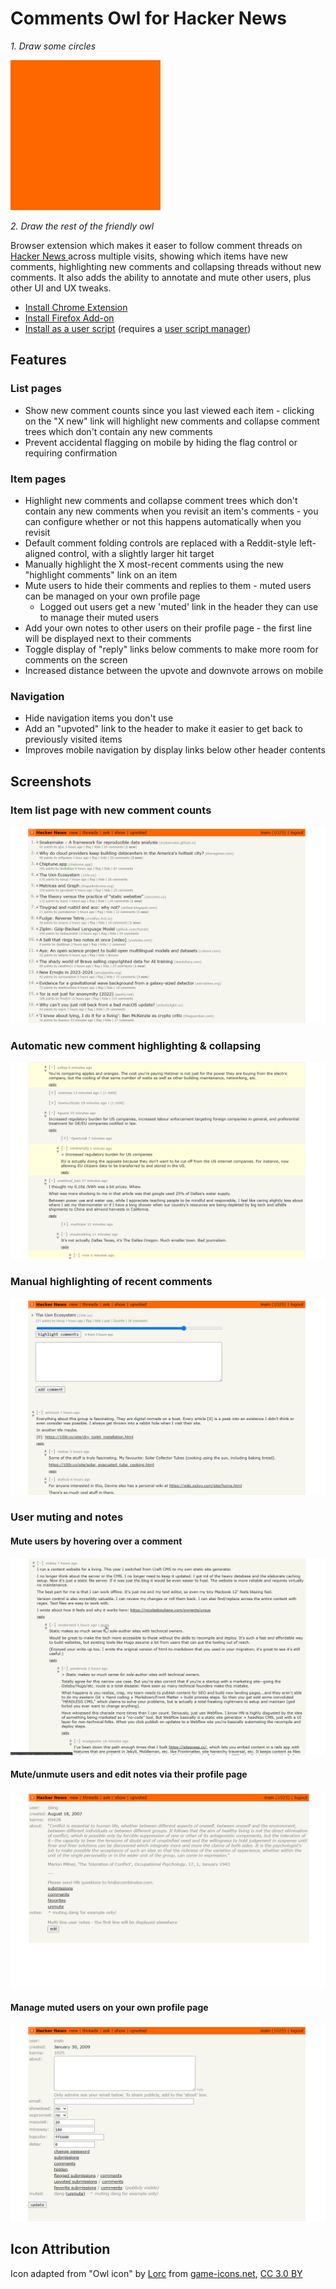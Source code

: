 # Comments Owl for Hacker News

_1. Draw some circles_

![](promo/draw-the-rest-of-the-owl.gif)

_2. Draw the rest of the friendly owl_

Browser extension which makes it easer to follow comment threads on [Hacker News ](https://news.ycombinator.com) across multiple visits, showing which items have new comments, highlighting new comments and collapsing threads without new comments. It also adds the ability to annotate and mute other users, plus other UI and UX tweaks.

* [Install Chrome Extension](https://chrome.google.com/webstore/detail/hn-comments-owl/kpoggabejgbenjahggloahnnaolmfock)
* [Install Firefox Add-on](https://addons.mozilla.org/en-US/firefox/addon/hn-comments-owl/)
* [Install as a user script](https://greasyfork.org/en/scripts/18066-hn-comment-trees) (requires a [user script manager](https://greasyfork.org/en#home-step-1))

## Features

### List pages

- Show new comment counts since you last viewed each item - clicking on the "X new" link will  highlight new comments and collapse comment trees which don't contain any new comments
- Prevent accidental flagging on mobile by hiding the flag control or requiring confirmation

### Item pages

- Highlight new comments and collapse comment trees which don't contain any new comments when you revisit an item's comments - you can configure whether or not this happens automatically when you revisit
- Default comment folding controls are replaced with a Reddit-style left-aligned control, with a slightly larger hit target
- Manually highlight the X most-recent comments using the new "highlight comments" link on an item
- Mute users to hide their comments and replies to them - muted users can be managed on your own profile page
  - Logged out users get a new 'muted' link in the header they can use to manage their muted users
- Add your own notes to other users on their profile page - the first line will be displayed next to their comments
- Toggle display of "reply" links below comments to make more room for comments on the screen
- Increased distance between the upvote and downvote arrows on mobile

### Navigation

- Hide navigation items you don't use
- Add an "upvoted" link to the header to make it easier to get back to previously visited items
- Improves mobile navigation by display links below other header contents

## Screenshots

### Item list page with new comment counts

![](screenshots/item_list.png)

### Automatic new comment highlighting & collapsing

![](screenshots/auto_highlight_new.png)

### Manual highlighting of recent comments

![](screenshots/highlight_past_comments.png)

### User muting and notes

#### Mute users by hovering over a comment

![](screenshots/mute_user_comment.png)

#### Mute/unmute users and edit notes via their profile page

![](screenshots/mute_user_profile.png)

#### Manage muted users on your own profile page

![](screenshots/muted_users.png)

## Icon Attribution

Icon adapted from "Owl icon" by [Lorc](https://lorcblog.blogspot.com/) from [game-icons.net](https://game-icons.net), [CC 3.0 BY](https://creativecommons.org/licenses/by/3.0/)
